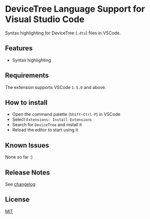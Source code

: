# DeviceTree Language Support for Visual Studio Code

Syntax highlighting for DeviceTree (`.dts`) files in VSCode.

## Features

* Syntax highlighting

## Requirements

The extension supports VSCode `1.5.0` and above.

## How to install

* Open the command palette (`Shift-Ctrl-P`) in VSCode
* Select `Extensions: Install Extensions`
* Search for `DeviceTree` and install it
* Reload the editor to start using it

## Known Issues

None so far :)

## Release Notes

See [changelog](https://github.com/plorefice/vscode-devicetree/blob/master/CHANGELOG.md)

## License

[MIT](https://github.com/plorefice/vscode-devicetree/blob/master/LICENSE)